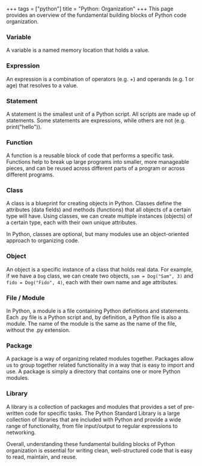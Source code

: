 +++
tags = ["python"]
title = "Python: Organization"
+++
This page provides an overview of the fundamental building blocks of Python code organization.

### Variable

A variable is a named memory location that holds a value.

### Expression

An expression is a combination of operators (e.g. +) and operands (e.g. 1 or age) that resolves to a value.

### Statement

A statement is the smallest unit of a Python script. All scripts are made up of statements. Some statements are expressions, while others are not (e.g. print("hello")).

### Function

A function is a reusable block of code that performs a specific task. Functions help to break up large programs into smaller, more manageable pieces, and can be reused across different parts of a program or across different programs.

### Class

A class is a blueprint for creating objects in Python. Classes define the attributes (data fields) and methods (functions) that all objects of a certain type will have. Using classes, we can create multiple instances (objects) of a certain type, each with their own unique attributes.

In Python, classes are optional, but many modules use an object-oriented approach to organizing code. 

### Object

An object is a specific instance of a class that holds real data. For example, if we have a `Dog` class, we can create two objects, `sam = Dog("Sam", 3)` and `fido = Dog("Fido", 4)`, each with their own name and age attributes.

### File / Module

In Python, a module is a file containing Python definitions and statements. Each .py file is a Python script and, by definition, a Python file is also a module. The name of the module is the same as the name of the file, without the .py extension.

### Package

A package is a way of organizing related modules together. Packages allow us to group together related functionality in a way that is easy to import and use. A package is simply a directory that contains one or more Python modules.

### Library

A library is a collection of packages and modules that provides a set of pre-written code for specific tasks. The Python Standard Library is a large collection of libraries that are included with Python and provide a wide range of functionality, from file input/output to regular expressions to networking.

Overall, understanding these fundamental building blocks of Python organization is essential for writing clean, well-structured code that is easy to read, maintain, and reuse.
